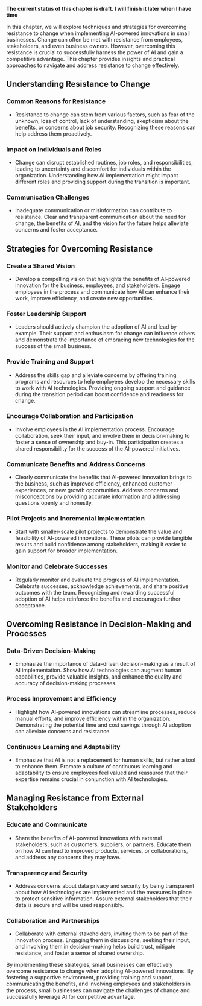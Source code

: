 **The current status of this chapter is draft. I will finish it later when I have time**

In this chapter, we will explore techniques and strategies for overcoming resistance to change when implementing AI-powered innovations in small businesses. Change can often be met with resistance from employees, stakeholders, and even business owners. However, overcoming this resistance is crucial to successfully harness the power of AI and gain a competitive advantage. This chapter provides insights and practical approaches to navigate and address resistance to change effectively.

Understanding Resistance to Change
----------------------------------

### Common Reasons for Resistance

* Resistance to change can stem from various factors, such as fear of the unknown, loss of control, lack of understanding, skepticism about the benefits, or concerns about job security. Recognizing these reasons can help address them proactively.

### Impact on Individuals and Roles

* Change can disrupt established routines, job roles, and responsibilities, leading to uncertainty and discomfort for individuals within the organization. Understanding how AI implementation might impact different roles and providing support during the transition is important.

### Communication Challenges

* Inadequate communication or misinformation can contribute to resistance. Clear and transparent communication about the need for change, the benefits of AI, and the vision for the future helps alleviate concerns and foster acceptance.

Strategies for Overcoming Resistance
------------------------------------

### Create a Shared Vision

* Develop a compelling vision that highlights the benefits of AI-powered innovation for the business, employees, and stakeholders. Engage employees in the process and communicate how AI can enhance their work, improve efficiency, and create new opportunities.

### Foster Leadership Support

* Leaders should actively champion the adoption of AI and lead by example. Their support and enthusiasm for change can influence others and demonstrate the importance of embracing new technologies for the success of the small business.

### Provide Training and Support

* Address the skills gap and alleviate concerns by offering training programs and resources to help employees develop the necessary skills to work with AI technologies. Providing ongoing support and guidance during the transition period can boost confidence and readiness for change.

### Encourage Collaboration and Participation

* Involve employees in the AI implementation process. Encourage collaboration, seek their input, and involve them in decision-making to foster a sense of ownership and buy-in. This participation creates a shared responsibility for the success of the AI-powered initiatives.

### Communicate Benefits and Address Concerns

* Clearly communicate the benefits that AI-powered innovation brings to the business, such as improved efficiency, enhanced customer experiences, or new growth opportunities. Address concerns and misconceptions by providing accurate information and addressing questions openly and honestly.

### Pilot Projects and Incremental Implementation

* Start with smaller-scale pilot projects to demonstrate the value and feasibility of AI-powered innovations. These pilots can provide tangible results and build confidence among stakeholders, making it easier to gain support for broader implementation.

### Monitor and Celebrate Successes

* Regularly monitor and evaluate the progress of AI implementation. Celebrate successes, acknowledge achievements, and share positive outcomes with the team. Recognizing and rewarding successful adoption of AI helps reinforce the benefits and encourages further acceptance.

Overcoming Resistance in Decision-Making and Processes
------------------------------------------------------

### Data-Driven Decision-Making

* Emphasize the importance of data-driven decision-making as a result of AI implementation. Show how AI technologies can augment human capabilities, provide valuable insights, and enhance the quality and accuracy of decision-making processes.

### Process Improvement and Efficiency

* Highlight how AI-powered innovations can streamline processes, reduce manual efforts, and improve efficiency within the organization. Demonstrating the potential time and cost savings through AI adoption can alleviate concerns and resistance.

### Continuous Learning and Adaptability

* Emphasize that AI is not a replacement for human skills, but rather a tool to enhance them. Promote a culture of continuous learning and adaptability to ensure employees feel valued and reassured that their expertise remains crucial in conjunction with AI technologies.

Managing Resistance from External Stakeholders
----------------------------------------------

### Educate and Communicate

* Share the benefits of AI-powered innovations with external stakeholders, such as customers, suppliers, or partners. Educate them on how AI can lead to improved products, services, or collaborations, and address any concerns they may have.

### Transparency and Security

* Address concerns about data privacy and security by being transparent about how AI technologies are implemented and the measures in place to protect sensitive information. Assure external stakeholders that their data is secure and will be used responsibly.

### Collaboration and Partnerships

* Collaborate with external stakeholders, inviting them to be part of the innovation process. Engaging them in discussions, seeking their input, and involving them in decision-making helps build trust, mitigate resistance, and foster a sense of shared ownership.

By implementing these strategies, small businesses can effectively overcome resistance to change when adopting AI-powered innovations. By fostering a supportive environment, providing training and support, communicating the benefits, and involving employees and stakeholders in the process, small businesses can navigate the challenges of change and successfully leverage AI for competitive advantage.
